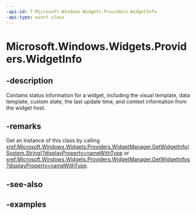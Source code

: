 ```yaml
---
-api-id: T:Microsoft.Windows.Widgets.Providers.WidgetInfo
-api-type: winrt class
---
```


# Microsoft.Windows.Widgets.Providers.WidgetInfo

<!--
public sealed class WidgetInfo
-->


## -description

Contains status information for a widget, including the visual template, data template, custom state, the last update time, and context information from the widget host.

## -remarks

Get an instance of this class by calling <xref:Microsoft.Windows.Widgets.Providers.WidgetManager.GetWidgetInfo(System.String)?displayProperty=nameWithType> or <xref:Microsoft.Windows.Widgets.Providers.WidgetManager.GetWidgetInfos?displayProperty=nameWithType>.

## -see-also

## -examples


